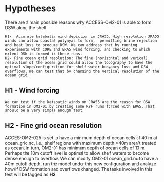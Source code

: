 # Hypotheses

There are 2 main possible reasons why ACCESS-OM2-01 is able to form DSW along the shelf

    H1-  Accurate katabatic wind depiction in JRA55: High resolution JRA55 winds can allow coastal polynyas to form,  permitting brine rejection and heat loss to produce DSW. We can address that by running experiments with CORE and ERA5 wind forcing, and checking to which extent DSW is formed in these runs. 
    H2- Fine ocean grid resolution: The fine (horizontal and verical) resolution of the ocean grid could allow the topography to have the optimal slope/configuration for shelf water buoyancy loss and DSW overflows. We can test that by changing the vertical resolution of the ocean grid.
    
## H1 - Wind forcing
    We can test if the katabatic winds on JRA55 are the reason for DSW formation in OM2-01 by creating some RYF runs forced with ERA5. That should be a very simple enough test.

## H2 -  Fine grid ocean resolution
   ACCES-OM2-025 is set to have a minimum depth of ocean cells of 40 m at ocean_grid.nc, i.e., shelf regions with maximum depth >40m aren't treated as ocean. In turn, OM2-01 has minimum depth of ocean cells of 10 m. Perhaps the 10m cutoff level is optimal to allow shelf waters to become dense enough to overflow. We can modify OM2-01 ocean_grid.nc to have a 40m cutoff depth, run the model under this new configuration and analyze how/if DSW formation and overflows changed. The tasks involved in this test will be tagged as **H2**


